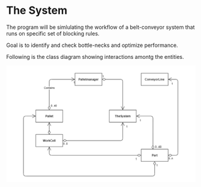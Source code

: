 # The System

The program will be simlulating the workflow of a belt-conveyor system that runs on specific set of blocking rules.

Goal is to identify and check bottle-necks and optimize performance.

Following is the class diagram showing interactions amontg the entities.

![alt text](./Diagrams/Class-Diagrams.JPG)
